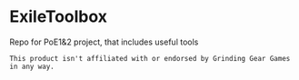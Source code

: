 # ExileToolbox
Repo for PoE1&2 project, that includes useful tools

`This product isn't affiliated with or endorsed by Grinding Gear Games in any way.`
